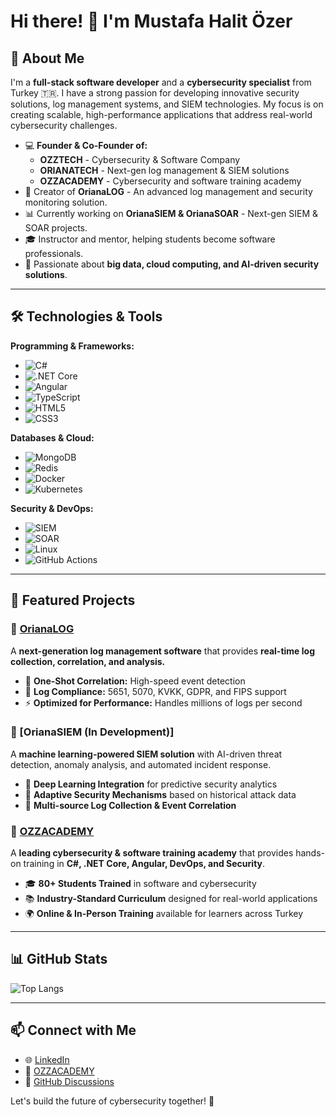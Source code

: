 # Hi there! 👋 I'm Mustafa Halit Özer

## 🚀 About Me

I'm a **full-stack software developer** and a **cybersecurity specialist** from Turkey 🇹🇷. I have a strong passion for developing innovative security solutions, log management systems, and SIEM technologies. My focus is on creating scalable, high-performance applications that address real-world cybersecurity challenges.

- 💻 **Founder & Co-Founder of:**
  - **OZZTECH** - Cybersecurity & Software Company
  - **ORIANATECH** - Next-gen log management & SIEM solutions
  - **OZZACADEMY** - Cybersecurity and software training academy
- 🔐 Creator of **OrianaLOG** - An advanced log management and security monitoring solution.
- 📊 Currently working on **OrianaSIEM & OrianaSOAR** - Next-gen SIEM & SOAR projects.
- 🎓 Instructor and mentor, helping students become software professionals.
- 🚀 Passionate about **big data, cloud computing, and AI-driven security solutions**.

---

## 🛠️ Technologies & Tools

**Programming & Frameworks:**
- ![C#](https://img.shields.io/badge/-C%23-239120?style=flat&logo=c-sharp&logoColor=white)
- ![.NET Core](https://img.shields.io/badge/-.NET_Core-512BD4?style=flat&logo=.net&logoColor=white)
- ![Angular](https://img.shields.io/badge/-Angular-DD0031?style=flat&logo=angular&logoColor=white)
- ![TypeScript](https://img.shields.io/badge/-TypeScript-3178C6?style=flat&logo=typescript&logoColor=white)
- ![HTML5](https://img.shields.io/badge/-HTML5-E34F26?style=flat&logo=html5&logoColor=white)
- ![CSS3](https://img.shields.io/badge/-CSS3-1572B6?style=flat&logo=css3&logoColor=white)

**Databases & Cloud:**
- ![MongoDB](https://img.shields.io/badge/-MongoDB-47A248?style=flat&logo=mongodb&logoColor=white)
- ![Redis](https://img.shields.io/badge/-Redis-DC382D?style=flat&logo=redis&logoColor=white)
- ![Docker](https://img.shields.io/badge/-Docker-2496ED?style=flat&logo=docker&logoColor=white)
- ![Kubernetes](https://img.shields.io/badge/-Kubernetes-326CE5?style=flat&logo=kubernetes&logoColor=white)

**Security & DevOps:**
- ![SIEM](https://img.shields.io/badge/-SIEM-5A5A5A?style=flat&logo=siem&logoColor=white)
- ![SOAR](https://img.shields.io/badge/-SOAR-000000?style=flat&logo=security&logoColor=white)
- ![Linux](https://img.shields.io/badge/-Linux-FCC624?style=flat&logo=linux&logoColor=black)
- ![GitHub Actions](https://img.shields.io/badge/-GitHub_Actions-2088FF?style=flat&logo=github-actions&logoColor=white)

---

## 📌 Featured Projects

### 🔹 [OrianaLOG](https://github.com/halitozerr?tab=repositories)
A **next-generation log management software** that provides **real-time log collection, correlation, and analysis.** 

- 🚀 **One-Shot Correlation:** High-speed event detection
- 🔎 **Log Compliance:** 5651, 5070, KVKK, GDPR, and FIPS support
- ⚡ **Optimized for Performance:** Handles millions of logs per second

### 🔹 [OrianaSIEM (In Development)]
A **machine learning-powered SIEM solution** with AI-driven threat detection, anomaly analysis, and automated incident response.

- 🤖 **Deep Learning Integration** for predictive security analytics
- 🔄 **Adaptive Security Mechanisms** based on historical attack data
- 📡 **Multi-source Log Collection & Event Correlation**

### 🔹 [OZZACADEMY](https://www.ozzacademy.com/)
A **leading cybersecurity & software training academy** that provides hands-on training in **C#, .NET Core, Angular, DevOps, and Security**.

- 🎓 **80+ Students Trained** in software and cybersecurity
- 📚 **Industry-Standard Curriculum** designed for real-world applications
- 🌍 **Online & In-Person Training** available for learners across Turkey

---

## 📊 GitHub Stats


![Top Langs](https://github-readme-stats.vercel.app/api/top-langs/?username=halitozerr&layout=compact&theme=dark)

---

## 📫 Connect with Me

- 🌐 [LinkedIn](https://www.linkedin.com/in/mustafahalitozer)  
- 🏢 [OZZACADEMY](https://www.ozzacademy.com/)  
- 💬 [GitHub Discussions](https://github.com/halitozerr)  

Let's build the future of cybersecurity together! 🚀
